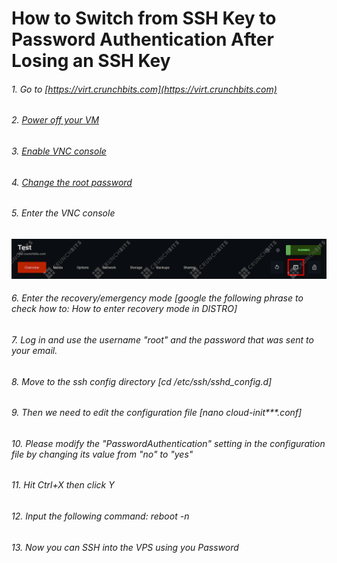 # How to Switch from SSH Key to Password Authentication After Losing an SSH Key

###### 1. Go to [https://virt.crunchbits.com](https://virt.crunchbits.com) 
###### 2. [Power off your VM](https://www.notion.so/Using-the-basic-functions-of-the-server-102f2d21f0f44ac5b694603d41357ed6?pvs=21)
###### 3. [Enable VNC console](https://www.notion.so/Using-the-basic-functions-of-the-server-102f2d21f0f44ac5b694603d41357ed6?pvs=21)
###### 4. [Change the root password](https://www.notion.so/Using-the-basic-functions-of-the-server-102f2d21f0f44ac5b694603d41357ed6?pvs=21)
###### 5. Enter the VNC console
    
![46375456745645 (1).png](How%20to%20Switch%20from%20SSH%20Key%20to%20Password%20Authenticat%201324f4be317a4dc8b791e69dd84e6594/46375456745645_(1).png)
    
###### 6. Enter the recovery/emergency mode [google the following phrase to check how to: How to enter recovery mode in DISTRO]
###### 7. Log in and use the username "root" and the password that was sent to your email.
###### 8. Move to the ssh config directory [cd /etc/ssh/sshd_config.d]
###### 9. Then we need to edit the configuration file [nano cloud-init***.conf]
###### 10. Please modify the "PasswordAuthentication" setting in the configuration file by changing its value from "no" to "yes"
###### 11. Hit Ctrl+X then click Y
###### 12. Input the following command: reboot -n
###### 13. Now you can SSH into the VPS using you Password